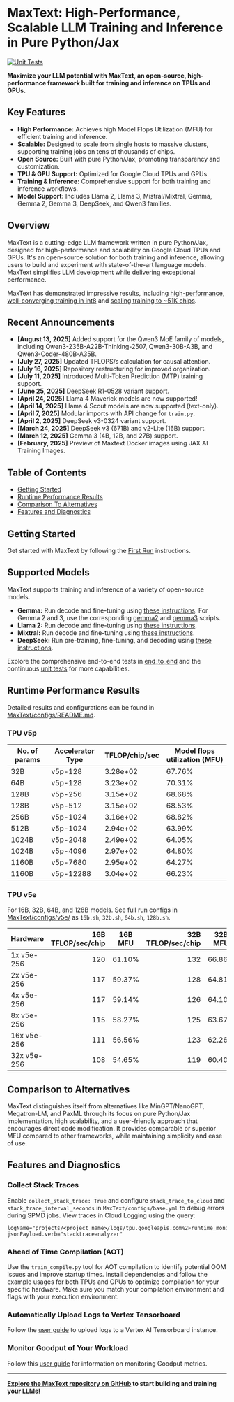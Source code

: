 # MaxText: High-Performance, Scalable LLM Training and Inference in Pure Python/Jax

[![Unit Tests](https://github.com/google/maxtext/actions/workflows/RunTests.yml/badge.svg)](https://github.com/AI-Hypercomputer/maxtext)

**Maximize your LLM potential with MaxText, an open-source, high-performance framework built for training and inference on TPUs and GPUs.**

## Key Features

*   **High Performance:** Achieves high Model Flops Utilization (MFU) for efficient training and inference.
*   **Scalable:** Designed to scale from single hosts to massive clusters, supporting training jobs on tens of thousands of chips.
*   **Open Source:** Built with pure Python/Jax, promoting transparency and customization.
*   **TPU & GPU Support:** Optimized for Google Cloud TPUs and GPUs.
*   **Training & Inference:** Comprehensive support for both training and inference workflows.
*   **Model Support:** Includes Llama 2, Llama 3, Mistral/Mixtral, Gemma, Gemma 2, Gemma 3, DeepSeek, and Qwen3 families.

## Overview

MaxText is a cutting-edge LLM framework written in pure Python/Jax, designed for high-performance and scalability on Google Cloud TPUs and GPUs. It's an open-source solution for both training and inference, allowing users to build and experiment with state-of-the-art language models. MaxText simplifies LLM development while delivering exceptional performance.

MaxText has demonstrated impressive results, including [high-performance, well-converging training in int8](https://cloud.google.com/blog/products/compute/accurate-quantized-training-aqt-for-tpu-v5e) and [scaling training to ~51K chips](https://cloud.google.com/blog/products/compute/the-worlds-largest-distributed-llm-training-job-on-tpu-v5e).

## Recent Announcements

*   **[August 13, 2025]** Added support for the Qwen3 MoE family of models, including Qwen3-235B-A22B-Thinking-2507, Qwen3-30B-A3B, and Qwen3-Coder-480B-A35B.
*   **[July 27, 2025]** Updated TFLOPS/s calculation for causal attention.
*   **[July 16, 2025]** Repository restructuring for improved organization.
*   **[July 11, 2025]** Introduced Multi-Token Prediction (MTP) training support.
*   **[June 25, 2025]** DeepSeek R1-0528 variant support.
*   **[April 24, 2025]** Llama 4 Maverick models are now supported!
*   **[April 14, 2025]** Llama 4 Scout models are now supported (text-only).
*   **[April 7, 2025]** Modular imports with API change for `train.py`.
*   **[April 2, 2025]** DeepSeek v3-0324 variant support.
*   **[March 24, 2025]** DeepSeek v3 (671B) and v2-Lite (16B) support.
*   **[March 12, 2025]** Gemma 3 (4B, 12B, and 27B) support.
*   **[February, 2025]** Preview of Maxtext Docker images using JAX AI Training Images.

## Table of Contents

*   [Getting Started](getting_started/First_run.md)
*   [Runtime Performance Results](#runtime-performance-results)
*   [Comparison To Alternatives](#comparison-to-alternatives)
*   [Features and Diagnostics](#features-and-diagnostics)

## Getting Started

Get started with MaxText by following the [First Run](getting_started/First_run.md) instructions.

## Supported Models

MaxText supports training and inference of a variety of open-source models.

*   **Gemma:** Run decode and fine-tuning using [these instructions](end_to_end/tpu/gemma/Run_Gemma.md). For Gemma 2 and 3, use the corresponding [gemma2](end_to_end/tpu/gemma2) and [gemma3](end_to_end/tpu/gemma3) scripts.
*   **Llama 2:** Run decode and fine-tuning using [these instructions](getting_started/Run_Llama2.md).
*   **Mixtral:** Run decode and fine-tuning using [these instructions](end_to_end/tpu/mixtral/Run_Mixtral.md).
*   **DeepSeek:** Run pre-training, fine-tuning, and decoding using [these instructions](end_to_end/tpu/deepseek/Run_DeepSeek.md).

Explore the comprehensive end-to-end tests in [end_to_end](end_to_end) and the continuous [unit tests](.github/workflows/RunTests.yml) for more capabilities.

## Runtime Performance Results

Detailed results and configurations can be found in [MaxText/configs/README.md](MaxText/configs/README.md).

### TPU v5p

| No. of params | Accelerator Type | TFLOP/chip/sec | Model flops utilization (MFU) |
|---|---|---|---|
| 32B | v5p-128 | 3.28e+02 | 67.76% |
| 64B | v5p-128 | 3.23e+02 | 70.31% |
| 128B | v5p-256 | 3.15e+02 | 68.68% |
| 128B | v5p-512 | 3.15e+02 | 68.53% |
| 256B | v5p-1024 | 3.16e+02 | 68.82% |
| 512B | v5p-1024 | 2.94e+02 | 63.99% |
| 1024B | v5p-2048 | 2.49e+02 | 64.05% |
| 1024B | v5p-4096 | 2.97e+02 | 64.80% |
| 1160B | v5p-7680 | 2.95e+02 | 64.27% |
| 1160B | v5p-12288 | 3.04e+02 | 66.23% |

### TPU v5e

For 16B, 32B, 64B, and 128B models. See full run configs in [MaxText/configs/v5e/](MaxText/configs/v5e/) as `16b.sh`, `32b.sh`, `64b.sh`, `128b.sh`.

| Hardware    | 16B TFLOP/sec/chip | 16B MFU | 32B TFLOP/sec/chip | 32B MFU | 64B TFLOP/sec/chip | 64B MFU | 128B TFLOP/sec/chip | 128B MFU |
| ----------- | -----------------: | ------- | -----------------: | ------- | -----------------: | ------- | ------------------: | -------- |
| 1x v5e-256  | 120                | 61.10%  | 132                | 66.86%  | 118                | 59.90%  | 110                 | 56.06%   |
| 2x v5e-256  | 117                | 59.37%  | 128                | 64.81%  | 112                | 56.66%  | 110                 | 55.82%   |
| 4x v5e-256  | 117                | 59.14%  | 126                | 64.10%  | 110                | 55.85%  | 108                 | 54.93%   |
| 8x v5e-256  | 115                | 58.27%  | 125                | 63.67%  | 108                | 54.96%  | 104                 | 52.93%   |
| 16x v5e-256 | 111                | 56.56%  | 123                | 62.26%  | 105                | 53.29%  | 100                 | 50.86%   |
| 32x v5e-256 | 108                | 54.65%  | 119                | 60.40%  | 99                 | 50.18%  | 91                  | 46.25%   |

## Comparison to Alternatives

MaxText distinguishes itself from alternatives like MinGPT/NanoGPT, Megatron-LM, and PaxML through its focus on pure Python/Jax implementation, high scalability, and a user-friendly approach that encourages direct code modification. It provides comparable or superior MFU compared to other frameworks, while maintaining simplicity and ease of use.

## Features and Diagnostics

### Collect Stack Traces

Enable `collect_stack_trace: True` and configure `stack_trace_to_cloud` and `stack_trace_interval_seconds` in `MaxText/configs/base.yml` to debug errors during SPMD jobs. View traces in Cloud Logging using the query:

```
logName="projects/<project_name>/logs/tpu.googleapis.com%2Fruntime_monitor"
jsonPayload.verb="stacktraceanalyzer"
```

### Ahead of Time Compilation (AOT)

Use the `train_compile.py` tool for AOT compilation to identify potential OOM issues and improve startup times.  Install dependencies and follow the example usages for both TPUs and GPUs to optimize compilation for your specific hardware.  Make sure you match your compilation environment and flags with your execution environment.

### Automatically Upload Logs to Vertex Tensorboard

Follow the [user guide](getting_started/Use_Vertex_AI_Tensorboard.md) to upload logs to a Vertex AI Tensorboard instance.

### Monitor Goodput of Your Workload

Follow this [user guide](getting_started/Monitor_Goodput.md) for information on monitoring Goodput metrics.

---

**[Explore the MaxText repository on GitHub](https://github.com/AI-Hypercomputer/maxtext) to start building and training your LLMs!**